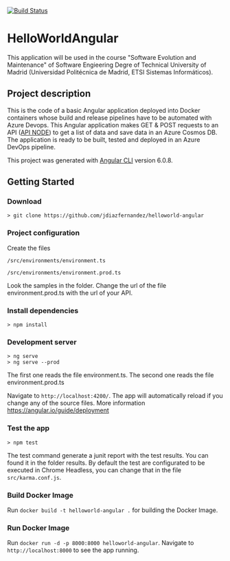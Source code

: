 [![Build Status](https://dev.azure.com/jdiazEMS/EMSTrabajo1EMANfrontend/_apis/build/status/EMSTrabajo1EMANfrontend-rg%20-%20CI?branchName=master)](https://dev.azure.com/jdiazEMS/EMSTrabajo1EMANfrontend/_build/latest?definitionId=2?branchName=master)

# HelloWorldAngular

This application will be used in the course "Software Evolution and Maintenance" of Software Engieering Degre of Technical University of Madrid (Universidad Politécnica de Madrid, ETSI Sistemas Informáticos).

## Project description

This is the code of a basic Angular application deployed into Docker containers whose build and release pipelines have to be automated   with Azure Devops. This Angular application makes GET & POST requests to an API ([API NODE](https://github.com/jdiazfernandez/api-node.git)) to get a list of data and save data in an Azure Cosmos DB. The application is ready to be built, tested and deployed in an Azure DevOps pipeline.

This project was generated with [Angular CLI](https://github.com/angular/angular-cli) version 6.0.8.

## Getting Started

### Download

    > git clone https://github.com/jdiazfernandez/helloworld-angular

### Project configuration

Create the files 

`/src/environments/environment.ts`

`/src/environments/environment.prod.ts`

Look the samples in the folder. Change the url of the file environment.prod.ts with the url of your API. 

### Install dependencies

    > npm install

### Development server

    > ng serve
    > ng serve --prod      

The first one reads the file environment.ts. The second one reads the file environment.prod.ts

Navigate to `http://localhost:4200/`. The app will automatically reload if you change any of the source files. More information https://angular.io/guide/deployment

### Test the app

    > npm test
    
 The test command generate a junit report with the test results. You can found it in the folder results.
 By default the test are configurated to be executed in Chrome Headless, you can change that in the file `src/karma.conf.js`.

### Build Docker Image

Run `docker build -t helloworld-angular .` for building the Docker Image.

### Run Docker Image 

Run `docker run -d -p 8000:8000 helloworld-angular`. Navigate to `http://localhost:8000` to see the app running.


